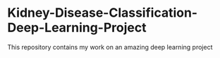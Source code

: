 # Kidney-Disease-Classification-Deep-Learning-Project
This repository contains my work on an amazing deep learning project 
